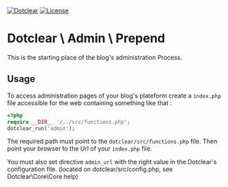 [![Dotclear](https://img.shields.io/badge/dotclear-namespace-blue.svg)](https://github.com/JcDenis/dotclear/tree/namespace)
[![License](https://img.shields.io/github/license/dotclear/dotclear)](https://github.com/JcDenis/dotclear/blob/namespace/LICENSE)

# Dotclear \ Admin \ Prepend

This is the starting place of the blog's administration Process.

## Usage

To access administration pages of your blog's plateform create a `index.php` file accessible for the web 
containing something like that :

```php
<?php
require __DIR__ '/../src/functions.php';
dotclear_run('admin');

```

The required path must point to the `dotclear/src/functions.php` file.
Then point your browser to the Url of your `index.php` file.

You must also set directive `admin_url` with the right value in the Dotclear's configuration file. 
(located on dotclear/src/config.php, see Dotclear\Core\Core help)
